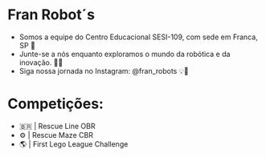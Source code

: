 # Fran Robot´s
- Somos a equipe do Centro Educacional SESI-109, com sede em Franca, SP 📍
- Junte-se a nós enquanto exploramos o mundo da robótica e da inovação. 🚀🔧
- Siga nossa jornada no Instagram: @fran_robots 💡🤖

# Competições:
  -  🇧🇷   | Rescue Line OBR
  - ⚙️ | Rescue Maze CBR 
  - 🌎 | First Lego League Challenge
